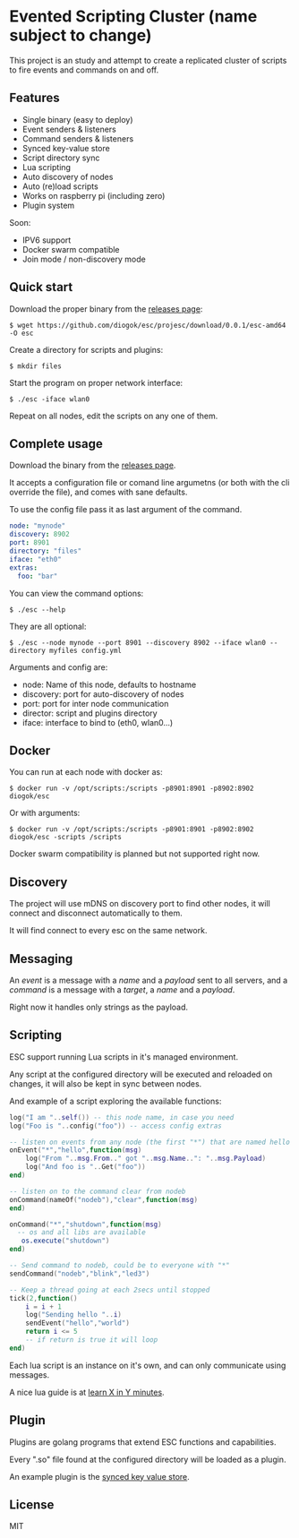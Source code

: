 # Evented Scripting Cluster (name subject to change)

This project is an study and attempt to create a replicated cluster of scripts to fire events and commands on and off.

## Features

- Single binary (easy to deploy)
- Event senders & listeners
- Command senders & listeners
- Synced key-value store
- Script directory sync
- Lua scripting
- Auto discovery of nodes 
- Auto (re)load scripts
- Works on raspberry pi (including zero)
- Plugin system

Soon:

- IPV6 support
- Docker swarm compatible 
- Join mode / non-discovery mode

## Quick start

Download the proper binary from the [releases page](https://github.com/projesc/esc/releases):

    $ wget https://github.com/diogok/esc/projesc/download/0.0.1/esc-amd64 -O esc

Create a directory for scripts and plugins: 

    $ mkdir files

Start the program on proper network interface:

    $ ./esc -iface wlan0

Repeat on all nodes, edit the scripts on any one of them.

## Complete usage

Download the binary from the [releases page](https://github.com/projesc/esc/releases).

It accepts a configuration file or comand line argumetns (or both with the cli override the file), and comes with sane defaults.

To use the config file pass it as last argument of the command.

```yaml
node: "mynode"
discovery: 8902
port: 8901
directory: "files"
iface: "eth0"
extras:
  foo: "bar"
```

You can view the command options:

    $ ./esc --help

They are all optional:

    $ ./esc --node mynode --port 8901 --discovery 8902 --iface wlan0 --directory myfiles config.yml

Arguments and config are:

- node: Name of this node, defaults to hostname
- discovery: port for auto-discovery of nodes
- port: port for inter node communication
- director: script and plugins directory
- iface: interface to bind to (eth0, wlan0...)

## Docker

You can run at each node with docker as:

    $ docker run -v /opt/scripts:/scripts -p8901:8901 -p8902:8902 diogok/esc

Or with arguments:

    $ docker run -v /opt/scripts:/scripts -p8901:8901 -p8902:8902 diogok/esc -scripts /scripts

Docker swarm compatibility is planned but not supported right now.

## Discovery

The project will use mDNS on discovery port to find other nodes, it will connect and disconnect automatically to them.

It will find connect to every esc on the same network.

## Messaging 

An _event_ is a message with a _name_ and a _payload_ sent to all servers, and a _command_ is a message with a _target_, a _name_ and a _payload_.

Right now it handles only strings as the payload.

## Scripting

ESC support running Lua scripts in it's managed environment.

Any script at the configured directory will be executed and reloaded on changes, it will also be kept in sync between nodes.

And example of a script exploring the available functions:

```lua
log("I am "..self()) -- this node name, in case you need
log("Foo is "..config("foo")) -- access config extras

-- listen on events from any node (the first "*") that are named hello
onEvent("*","hello",function(msg)
    log("From "..msg.From.." got "..msg.Name..": "..msg.Payload)
    log("And foo is "..Get("foo"))
end)

-- listen on to the command clear from nodeb
onCommand(nameOf("nodeb"),"clear",function(msg)
end)

onCommand("*","shutdown",function(msg) 
  -- os and all libs are available
   os.execute("shutdown")
end)

-- Send command to nodeb, could be to everyone with "*"
sendCommand("nodeb","blink","led3")

-- Keep a thread going at each 2secs until stopped
tick(2,function()
    i = i + 1
    log("Sending hello "..i)
    sendEvent("hello","world")
    return i <= 5
    -- if return is true it will loop
end)
```

Each lua script is an instance on it's own, and can only communicate using messages.

A nice lua guide is at [learn X in Y minutes](https://learnxinyminutes.com/docs/lua).

## Plugin

Plugins are golang programs that extend ESC functions and capabilities.

Every ".so" file found at the configured directory will be loaded as a plugin.

An example plugin is the [synced key value store](https://github.com/projesc/esc-kv).

## License

MIT


